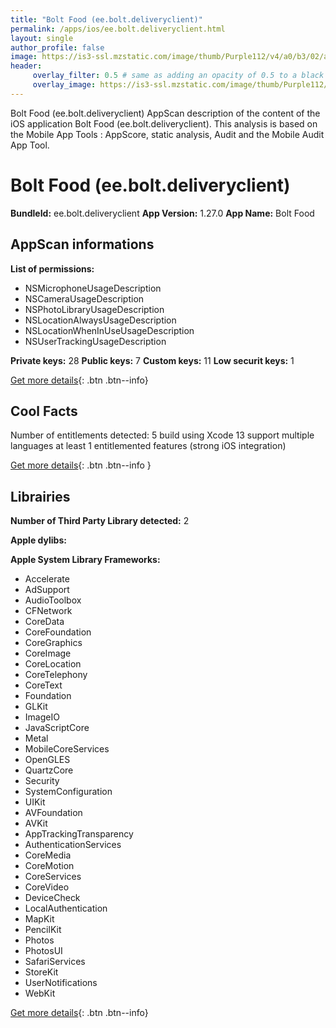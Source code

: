 ```yaml
---
title: "Bolt Food (ee.bolt.deliveryclient)"
permalink: /apps/ios/ee.bolt.deliveryclient.html
layout: single
author_profile: false
image: https://is3-ssl.mzstatic.com/image/thumb/Purple112/v4/a0/b3/02/a0b302b1-f69e-6396-2103-9b0aca4fe31d/AppIconLive-0-0-1x_U007emarketing-0-0-0-5-0-0-sRGB-0-0-0-GLES2_U002c0-512MB-85-220-0-0.png/512x512bb.jpg
header: 
     overlay_filter: 0.5 # same as adding an opacity of 0.5 to a black background
     overlay_image: https://is3-ssl.mzstatic.com/image/thumb/Purple112/v4/a0/b3/02/a0b302b1-f69e-6396-2103-9b0aca4fe31d/AppIconLive-0-0-1x_U007emarketing-0-0-0-5-0-0-sRGB-0-0-0-GLES2_U002c0-512MB-85-220-0-0.png/512x512bb.jpg
---
```

Bolt Food (ee.bolt.deliveryclient) AppScan description of the content of the iOS application Bolt Food (ee.bolt.deliveryclient). This analysis is based on the Mobile App Tools : AppScore, static analysis, Audit and the Mobile Audit App Tool.

# Bolt Food (ee.bolt.deliveryclient)

**BundleId:** ee.bolt.deliveryclient
**App Version:** 1.27.0
**App Name:** Bolt Food


## AppScan informations 

**List of permissions:** 
- NSMicrophoneUsageDescription
- NSCameraUsageDescription
- NSPhotoLibraryUsageDescription
- NSLocationAlwaysUsageDescription
- NSLocationWhenInUseUsageDescription
- NSUserTrackingUsageDescription
  
  
**Private keys:** 28
**Public keys:** 7
**Custom keys:** 11
**Low securit keys:** 1
  
[Get more details](/pricing.html){: .btn .btn--info}

## Cool Facts

Number of entitlements detected: 5
build using Xcode 13
support multiple languages
at least 1 entitlemented features (strong iOS integration)
  
[Get more details](/pricing.html){: .btn .btn--info }

## Librairies 
**Number of Third Party Library detected:** 2


**Apple dylibs:**


**Apple System Library Frameworks:**
- Accelerate
- AdSupport
- AudioToolbox
- CFNetwork
- CoreData
- CoreFoundation
- CoreGraphics
- CoreImage
- CoreLocation
- CoreTelephony
- CoreText
- Foundation
- GLKit
- ImageIO
- JavaScriptCore
- Metal
- MobileCoreServices
- OpenGLES
- QuartzCore
- Security
- SystemConfiguration
- UIKit
- AVFoundation
- AVKit
- AppTrackingTransparency
- AuthenticationServices
- CoreMedia
- CoreMotion
- CoreServices
- CoreVideo
- DeviceCheck
- LocalAuthentication
- MapKit
- PencilKit
- Photos
- PhotosUI
- SafariServices
- StoreKit
- UserNotifications
- WebKit


  
[Get more details](/pricing.html){: .btn .btn--info}


